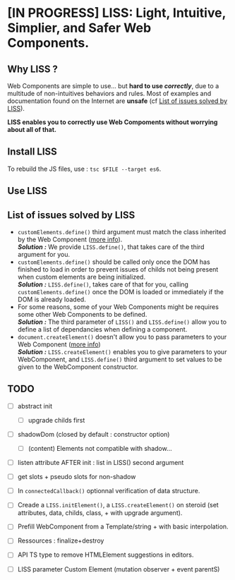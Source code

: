 # **[IN PROGRESS]** LISS: Light, Intuitive, Simplier, and Safer Web Components.

## Why LISS ?

Web Components are simple to use... but **hard to use *correctly***, due to a multitude of non-intuitives behaviors and rules. Most of examples and documentation found on the Internet are **unsafe** (cf [List of issues solved by LISS](#list-of-issues-solved-by-liss)).

**LISS enables you to correctly use Web Compoments without worrying about all of that.**

## Install LISS

To rebuild the JS files, use : `tsc $FILE --target es6`.

## Use LISS

## List of issues solved by LISS

- `customElements.define()` third argument must match the class inherited by the Web Component ([more info](https://developer.mozilla.org/en-US/docs/Web/API/CustomElementRegistry/define)).<br/>
***Solution :*** We provide `LISS.define()`, that takes care of the third argument for you.
- `customElements.define()` should be called only once the DOM has finished to load in order to prevent issues of childs not being present when custom elements are being initialized.<br/>
***Solution :*** `LISS.define()`, takes care of that for you, calling `customElements.define()` once the DOM is loaded or immediately if the DOM is already loaded.
- For some reasons, some of your Web Components might be requires some other Web Components to be defined.<br/>
***Solution :*** The third parameter of `LISS()` and `LISS.define()` allow you to define a list of dependancies when defining a component.
- `document.createElement()` doesn't allow you to pass parameters to your Web Component ([more info](https://github.com/WICG/webcomponents/issues/605))<br/>
***Solution :*** `LISS.createElement()` enables you to give parameters to your WebComponent, and `LISS.define()` third argument to set values to be given to the WebComponent constructor.  


## TODO

- [ ] abstract init
  - [ ] upgrade childs first
- [ ] shadowDom (closed by default : constructor option)
  - [ ] (content) Elements not compatible with shadow...
- [ ] listen attribute AFTER init : list in LISS() second argument
- [ ] get slots + pseudo slots for non-shadow

- [ ] In `connectedCallback()` optionnal verification of data structure.
- [ ] Creade a `LISS.initElement()`, a `LISS.createElement()` on steroid (set attributes, data, childs, class, + with upgrade argument).
- [ ] Prefill WebComponent from a Template/string + with basic interpolation.
- [ ] Ressources : finalize+destroy
- [ ] API TS type to remove HTMLElement suggestions in editors.
- [ ] LISS parameter Custom Element (mutation observer + event parentS)